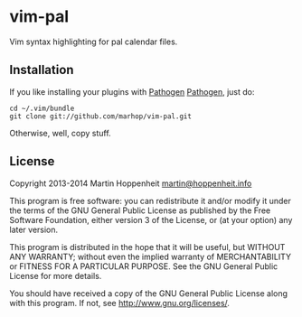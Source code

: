 # vim-pal

Vim syntax highlighting for pal calendar files.

## Installation

If you like installing your plugins with [Pathogen] [Pathogen], just do:

    cd ~/.vim/bundle
    git clone git://github.com/marhop/vim-pal.git

Otherwise, well, copy stuff.

[Pathogen]: https://github.com/tpope/vim-pathogen

## License

Copyright 2013-2014 Martin Hoppenheit <martin@hoppenheit.info>

This program is free software: you can redistribute it and/or modify it under
the terms of the GNU General Public License as published by the Free Software
Foundation, either version 3 of the License, or (at your option) any later
version.

This program is distributed in the hope that it will be useful, but WITHOUT
ANY WARRANTY; without even the implied warranty of MERCHANTABILITY or FITNESS
FOR A PARTICULAR PURPOSE.  See the GNU General Public License for more
details.

You should have received a copy of the GNU General Public License along with
this program.  If not, see <http://www.gnu.org/licenses/>.
